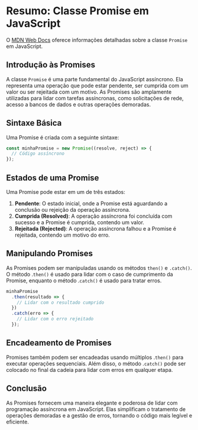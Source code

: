 # Resumo: Classe Promise em JavaScript

O [MDN Web Docs](https://developer.mozilla.org/en-US/docs/Web/JavaScript/Reference/Global_Objects/Promise) oferece informações detalhadas sobre a classe `Promise` em JavaScript.

## Introdução às Promises

A classe `Promise` é uma parte fundamental do JavaScript assíncrono. Ela representa uma operação que pode estar pendente, ser cumprida com um valor ou ser rejeitada com um motivo. As Promises são amplamente utilizadas para lidar com tarefas assíncronas, como solicitações de rede, acesso a bancos de dados e outras operações demoradas.

## Sintaxe Básica

Uma Promise é criada com a seguinte sintaxe:

```javascript
const minhaPromise = new Promise((resolve, reject) => {
  // Código assíncrono
});
```

## Estados de uma Promise

Uma Promise pode estar em um de três estados:

1. __Pendente__: O estado inicial, onde a Promise está aguardando a conclusão ou rejeição da operação assíncrona.
2. __Cumprida (Resolved)__: A operação assíncrona foi concluída com sucesso e a Promise é cumprida, contendo um valor.
3. __Rejeitada (Rejected)__: A operação assíncrona falhou e a Promise é rejeitada, contendo um motivo do erro.

## Manipulando Promises

As Promises podem ser manipuladas usando os métodos `then()` e `.catch()`. O método .`then()` é usado para lidar com o caso de cumprimento da Promise, enquanto o método .`catch()` é usado para tratar erros.

```javascript
minhaPromise
  .then(resultado => {
    // Lidar com o resultado cumprido
  })
  .catch(erro => {
    // Lidar com o erro rejeitado
  });

```

## Encadeamento de Promises

Promises também podem ser encadeadas usando múltiplos .`then()` para executar operações sequenciais. Além disso, o método .`catch()` pode ser colocado no final da cadeia para lidar com erros em qualquer etapa.

## Conclusão

As Promises fornecem uma maneira elegante e poderosa de lidar com programação assíncrona em JavaScript. Elas simplificam o tratamento de operações demoradas e a gestão de erros, tornando o código mais legível e eficiente.